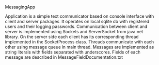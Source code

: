 MessagingApp

Application is a simple text communicator based on console interface with client and server packages. 
It operates on local sqlite db with registered users and their logging passwords.
Communication between client and server is implemented using Sockets and ServerSocket from java.net library.
On the server side each client has its corresponding thread implemented in the SocketProcess class.
Threads communicate with each other using message queue in main thread. 
Messages are implemented as string literals with fields separated with underscores.
Fields of each message are described in MessageFieldDocumentation.txt
